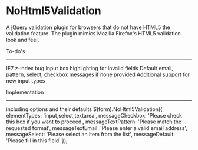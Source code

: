 NoHtml5Validation
=================

A jQuery validation plugin for browsers that do not have HTML5 the validation feature.
The plugin mimics Mozilla Firefox's HTML5 validation look and feel.

To-do's
_____________

IE7 z-index bug
Input box highlighting for invalid fields
Default email, pattern, select, checkbox messages if none provided
Additional support for new input types 


Implementation
_________________

including options and their defaults
	$(form).NoHtml5Validation({
		elementTypes: 'input,select,textarea',
		messageCheckbox: 'Please check this box if you want to proceed',
		messageTextPattern: 'Please match the requested format',
		messageTextEmail: 'Please enter a valid email address',
		messageSelect: 'Please select an item from the list',
		messageDefault: 'Please fill in this field'
	});